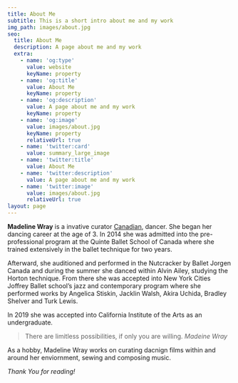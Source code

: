 ```yaml
---
title: About Me
subtitle: This is a short intro about me and my work
img_path: images/about.jpg
seo:
  title: About Me
  description: A page about me and my work
  extra:
    - name: 'og:type'
      value: website
      keyName: property
    - name: 'og:title'
      value: About Me
      keyName: property
    - name: 'og:description'
      value: A page about me and my work
      keyName: property
    - name: 'og:image'
      value: images/about.jpg
      keyName: property
      relativeUrl: true
    - name: 'twitter:card'
      value: summary_large_image
    - name: 'twitter:title'
      value: About Me
    - name: 'twitter:description'
      value: A page about me and my work
    - name: 'twitter:image'
      value: images/about.jpg
      relativeUrl: true
layout: page
---
```


**Madeline Wray** is a invative curator [Canadian](https://en.wikipedia.org/wiki/Canadians), dancer. She began her dancing career at the age of 3. In 2014 she was admitted into the pre-professional program at the Quinte Ballet School of Canada where she trained extensively in the ballet technique for two years. 


Afterward, she auditioned and performed in the Nutcracker by Ballet Jorgen Canada and during the summer she danced within Alvin Ailey, studying the Horton technique. From there she was accepted into New York Cities Joffrey Ballet school’s jazz and contemporary program where she performed works by Angelica Stiskin, Jacklin Walsh, Akira Uchida, Bradley Shelver and Turk
Lewis.

In 2019 she was accepted into California Institute of the Arts as an undergraduate. 

>There are limitless possibilities, if only you are willing. <cite> Madeine Wray</cite>

As a hobby, Madeline Wray works on curating dacnign films within and around her enviornment, sewing and composing music.

*Thank You for reading!*
